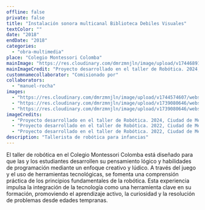 ```yaml
---
offline: false
private: false
title: "Instalación sonora multicanal Biblioteca Debiles Visuales"
textColor: ""
date: "2018"
endDate: "2018"
categories:  
  - "obra-multimedia"
place: "Colegio Montessori Colomba"
mainImage: "https://res.cloudinary.com/dmrzmnjln/image/upload/v1744689153/website/projects/comision-produccion-obra/y861obxlws0eczkjvvau.jpg"
mainImageCredit: "Proyecto desarrollado en el taller de Robótica. 2024, Ciudad de México."
customnamecollaborator: "Comisionado por"
collaborators:
  - "manuel-rocha"
images:
  - "https://res.cloudinary.com/dmrzmnjln/image/upload/v1744574607/website/projects/ense%C3%B1anza/qe8hnvywuumpuybnkk9c.jpg"
  - "https://res.cloudinary.com/dmrzmnjln/image/upload/v1739080646/website/projects/ense%C3%B1anza/c5yil5otzjvn8p1h2shs.jpg"
  - "https://res.cloudinary.com/dmrzmnjln/image/upload/v1739080646/website/projects/ense%C3%B1anza/jigakzalmry1zrpx83bu.jpg"
imageCredits:
  - "Proyecto desarrollado en el taller de Robótica. 2024, Ciudad de México."
  - "Proyecto desarrollado en el taller de Robótica. 2022, Ciudad de México."
  - "Proyecto desarrollado en el taller de Robótica. 2022, Ciudad de México."
description: "Tallerista de robótica para infancias"
---
```

El taller de robótica en el Colegio Montessori Colomba está diseñado para que las y los estudiantes desarrollen su pensamiento lógico y habilidades de programación mediante un enfoque creativo y lúdico. A través del juego y el uso de herramientas tecnológicas, se fomenta una comprensión práctica de los principios fundamentales de la robótica. Esta experiencia impulsa la integración de la tecnología como una herramienta clave en su formación, promoviendo el aprendizaje activo, la curiosidad y la resolución de problemas desde edades tempranas.
